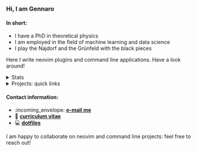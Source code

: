 ### Hi, I am Gennaro

#### In short:
- I have a PhD in theoretical physics
- I am employed in the field of machine learning and data science
- I play the Najdorf and the Grünfeld with the black pieces

Here I write neovim plugins and command line applications. Have a look around!
<details>
  <summary>Stats</summary>
  <p align="center">
    <img align="center" src="https://github-readme-stats.vercel.app/api?username=gennaro-tedesco&show_icons=true&hide=prs,issues&theme=solarized-dark&hide_title=true"/>
  </p>
</details>

<details>
  <summary>Projects: quick links</summary>

##### Neovim
- [nvim-peekup](https://github.com/gennaro-tedesco/nvim-peekup)
- [nvim-jqx](https://github.com/gennaro-tedesco/nvim-jqx)
- [nvim-commaround](https://github.com/gennaro-tedesco/nvim-commaround)
- [nvim-dvc](https://github.com/gennaro-tedesco/nvim-dvc)
- [boilit](https://github.com/gennaro-tedesco/boilit)

##### Go
- [archimede](https://github.com/gennaro-tedesco/archimede)
- [zathuraconf](https://github.com/gennaro-tedesco/zathuraconf)
- [element](https://github.com/gennaro-tedesco/element)
- [stargazer](https://github.com/gennaro-tedesco/stargazer)

</details>

#### Contact information:
- :incoming\_envelope: <b><a href="mailto:gennarotedesco@gmail.com">e-mail me</a></b>
- :necktie: <b><a href="./cv/CV_Gennaro_Tedesco.pdf">curriculum vitae</a></b>
- :computer: <b><a href="https://github.com/gennaro-tedesco/dotfiles">dotfiles</a></b>

I am happy to collaborate on neovim and command line projects: feel free to reach out!


